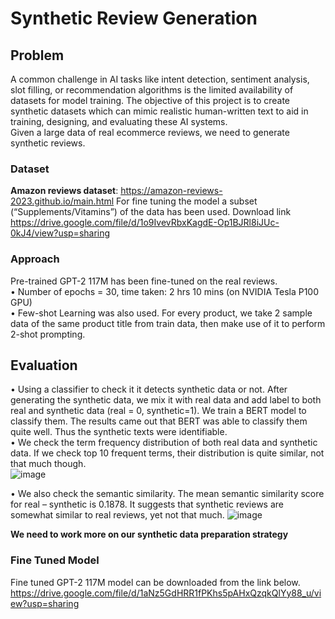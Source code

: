 # Synthetic Review Generation

## Problem
A common challenge in AI tasks like intent detection, sentiment analysis, slot filling, or recommendation algorithms is the limited availability of datasets for model training. The objective of this project is to create synthetic datasets  which can mimic realistic human-written text to aid in training, designing, and evaluating these AI systems. \
Given a large data of real ecommerce reviews, we need to generate synthetic reviews. 
### Dataset

**Amazon reviews dataset**: https://amazon-reviews-2023.github.io/main.html
For fine tuning the model a subset (“Supplements/Vitamins”) of the data has been used. Download link
https://drive.google.com/file/d/1o9IvevRbxKagdE-Op1BJRl8iJUc-0kJ4/view?usp=sharing

### Approach
Pre-trained GPT-2 117M has been fine-tuned on the real reviews. \
•	Number of epochs = 30, time taken: 2 hrs 10 mins (on NVIDIA Tesla P100 GPU) \
•	Few-shot Learning was also used. For every product, we take 2 sample data of the same product title from train data, then make use of it to perform 2-shot prompting. 

## Evaluation
•	Using a classifier to check it it detects synthetic data or not. After generating the synthetic data, we mix it with real data and add label to both real and synthetic data (real = 0, synthetic=1). We train a BERT model to classify them. The results came out that BERT was able to classify them quite well. Thus the synthetic texts were identifiable. \
•	We check the term frequency distribution of both real data and synthetic data. If we check top 10 frequent terms, their distribution is quite similar, not that much though. \
![image](https://github.com/user-attachments/assets/9613a618-7e49-4e69-a3c7-dc107f7c5e7e)

• We also check the semantic similarity. The mean semantic similarity score for real – synthetic is 0.1878. It suggests that synthetic reviews are somewhat similar to real reviews, yet not that much.
![image](https://github.com/user-attachments/assets/d2d64c24-01e4-4ee1-92eb-54f79919ecd4)

**We need to work more on our synthetic data preparation strategy**


### Fine Tuned Model

Fine tuned GPT-2 117M model can be downloaded from the link below. 
https://drive.google.com/file/d/1aNz5GdHRR1fPKhs5pAHxQzqkQlYy88_u/view?usp=sharing
